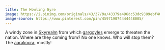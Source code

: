```yaml
---
title: The Howling Gyre
image: https://i.pinimg.com/originals/43/37/9a/43379a496dc53dc9309ebf4068ae550b.jpg
image-source: https://www.pinterest.com/pin/459719074444448005/
---
```


A windy zone in [Skyrealm](skyrealm) from which [gargoyles](../creatures/gargoyles) emerge to threaten the nation. Where are they coming from? No one knows. Who will stop them? The [aarakocra](../creatures/aarakocra), mostly!
